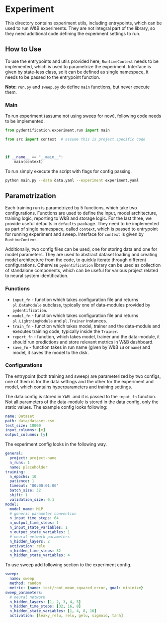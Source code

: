 # Experiment

This directory contains experiment utils, including entrypoints, which can be used to run W&B experiments. They are not
integral part of the library, so they need additional code defining the experiment settings to run.

## How to Use

To use the entrypoints and utils provided here, `RuntimeContext` needs to be implemented, which is used to parametrize
the experiment. Interface is given by state-less class, so it can be defined as single namespace, it needs to be passed
to the entrypoint function. 

**Note**: `run.py` and `sweep.py` do define `main` functions, but never execute them.

### Main

To run experiment (assume not using sweep for now), following code needs to be implemented.

```python
from pydentification.experiment.run import main

from src import context  # assume this is project specific code



if __name__ == "__main__":
    main(context)
```

To run simply execute the script with flags for config passing.

```bash
python main.py --data data.yaml --experiment experiment.yaml
```

## Parametrization

Each training run is parametrized by 5 functions, which take two configurations. Functions are used to define the input,
model architecture, training logic, reporting to W&B and storage logic. For the last three, we provide useful defaults
in `defaults` package. They need to be implemented as part of single namespace, called `context`, which is passed to
entrypoint for running experiment and sweep. Interface for `context` is given by `RuntimeContext`.

Additionally, two config files can be used, one for storing data and one for model parameters. They are used to abstract
dataset loading and creating model architecture from the code, to quickly iterate through different configurations.
Otherwise `pydentification` library can be used as collection of standalone components, which can be useful for various 
project related to neural system identification.

### Functions

* `input_fn` - function which takes configuration file and returns `pl.DataModule` subclass, typically one of data-modules provided by `pydentification`.
* `model_fn` - function which takes configuration file and returns `pl.LightningModule` and `pl.Trainer` instances.
* `train_fn` - function which takes model, trainer and the data-module and executes training code, typically inside the `Trainer`.
* `report_fn` - function, which takes model, trainer and the data-module, it should run predictions and store relevant metrics in W&B dashboard.
* `save_fn` - function takes in run name (given by W&B `id` or `name`) and model, it saves the model to the disk.

### Configurations

The entrypoint (both training and sweep) are parameterized by two configs, one of them is for the data settings and the
other for the experiment and model, which contains hyperparameters and training settings. 

The data config is stored in `YAML` and it is passed to the `input_fn` function. Not all parameters of the data-module
is stored in the data config, only the static values. The example config looks following:

```yaml
name: Dataset
path: data/dataset.csv
test_size: 10000
input_columns: [x]
output_columns: [y]
```

The experiment config looks in the following way.

```yaml
general:
  project: project-name
  n_runs: 1
  name: placeholder
training:
  n_epochs: 10
  patience: 1
  timeout: "00:00:01:00"
  batch_size: 32
  shift: 1
  validation_size: 0.1
model:
  model_name: MLP
  # generic parameter convention
  n_input_time_steps: 64
  n_output_time_steps: 1
  n_input_state_variables: 1
  n_output_state_variables: 1
  # neural network parameters
  n_hidden_layers: 2
  activation: relu
  n_hidden_time_steps: 32
  n_hidden_state_variables: 4
```

To use sweep add following section to the experiment config.

```yaml
sweep:
  name: sweep
  method: random
  metric: {name: test/root_mean_squared_error, goal: minimize}
sweep_parameters:
  # neural network
  n_hidden_layers: [1, 2, 3, 4, 5]
  n_hidden_time_steps: [32, 16, 8]
  n_hidden_state_variables: [1, 4, 8, 16]
  activation: [leaky_relu, relu, gelu, sigmoid, tanh]
```